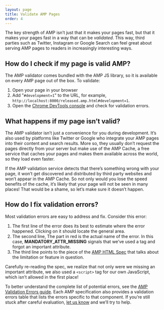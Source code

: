 ```yaml
---
layout: page
title: Validate AMP Pages
order: 4
---
```


The key strength of AMP isn’t just that it makes your pages fast, but that it makes your pages fast in a way that can be *validated*. This way, third parties such as Twitter, Instagram or Google Search can feel great about serving AMP pages to readers in increasingly interesting ways.

## How do I check if my page is valid AMP?

The AMP validator comes bundled with the AMP JS library, so it is available on every AMP page out of the box. To validate:

  1. Open your page in your browser
  1. Add "`#development=1`" to the URL, for example, `http://localhost:8000/released.amp.html#development=1`.
  1. Open the [Chrome DevTools console](https://developers.google.com/web/tools/chrome-devtools/debug/console/) and check for validation errors.

## What happens if my page isn’t valid?

<amp-img src="/docs/assets/validator_errors.png" width="1348" height="518" layout="responsive"></amp-img>

The AMP validator isn’t just a convenience for you during development. It’s also used by platforms like Twitter or Google who integrate your AMP pages into their content and search results. More so, they usually don’t request the pages directly from your server but make use of the AMP Cache, a free service that caches your pages and makes them available across the world, so they load even faster.

If the AMP validation service detects that there’s something wrong with your page, it won’t get discovered and distributed by third party websites and won’t appear in the AMP Cache.  So not only would you lose the speed benefits of the cache, it’s likely that your page will not be seen in many places! That would be a shame, so let’s make sure it doesn’t happen.

## How do I fix validation errors?

Most validation errors are easy to address and fix.  Consider this error:

<amp-img src="/docs/assets/validator_mandatory_error.png" width="836" height="127" layout="responsive"></amp-img>

  1. The first line of the error does its best to estimate where the error happened. Clicking on it should locate the general area.
  1. The second line, The part in red is the actual name of the error. In this case, **MANDATORY_ATTR_MISSING** signals that we’ve used a tag and forgot an important attribute.
  1. The third line points to the piece of the [AMP HTML Spec](https://github.com/ampproject/amphtml/blob/master/spec/amp-html-format.md) that talks about the limitation or feature in question.

Carefully re-reading the spec, we realize that not only were we missing an important attribute, we also used a `<script>` tag for our own JavaScript, which isn’t allowed in the first place!

To better understand the complete list of potential errors,
see the [AMP Validation Errors guide](/docs/reference/validation_errors.html).
Each AMP specification also provides a validation errors table
that lists the errors specific to that component.
If you’re still stuck after careful evaluation, [let us know](/docs/support/contribute.html) and we’ll try to help.


